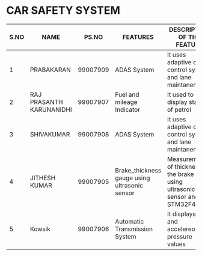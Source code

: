 # CAR SAFETY SYSTEM
S.NO|NAME|PS.NO|FEATURES|DESCRIPTION OF THE FEATURE
|-|-|-|-|-|
1|PRABAKARAN| 99007909|ADAS System|It uses adaptive cruise control system and lane maintanence|
2|RAJ PRASANTH KARUNANIDHI| 99007907|Fuel and mileage Indicator | It used to display status of petrol|
3|SHIVAKUMAR| 99007908|ADAS System|It uses adaptive cruise control system and lane maintanence|
4|JITHESH KUMAR| 99007905| Brake_thickness gauge using ultrasonic sensor|Measurement of thickness of the brake pads using ultrasonic sensor and STM32F407G |
5|Kowsik| 99007906|Automatic Transmission System|It displays gear and accelereometer pressure values|

